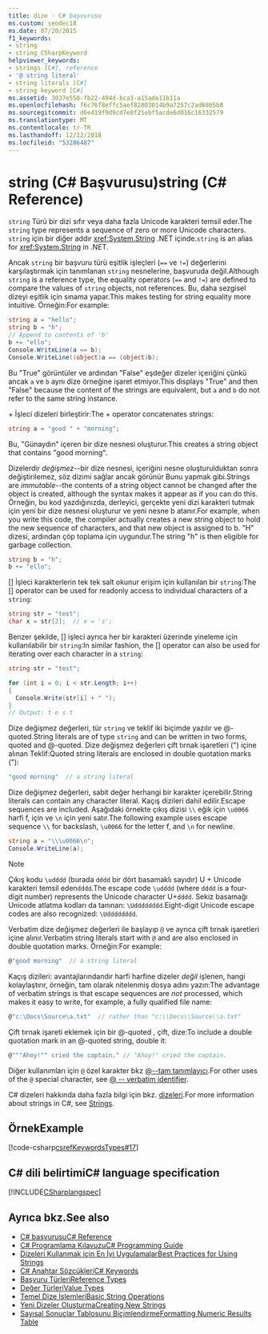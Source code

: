 ```yaml
---
title: dize - C# başvurusu
ms.custom: seodec18
ms.date: 07/20/2015
f1_keywords:
- string
- string_CSharpKeyword
helpviewer_keywords:
- strings [C#], reference
- '@ string literal'
- string literals [C#]
- string keyword [C#]
ms.assetid: 3037e558-fb22-494d-bca1-a15ade11b11a
ms.openlocfilehash: f6c76f8effc5aef82803014b9a7257c2ad6865b8
ms.sourcegitcommit: d6e419f9d9cd7e8f21ebf5acde6d016c16332579
ms.translationtype: MT
ms.contentlocale: tr-TR
ms.lasthandoff: 12/12/2018
ms.locfileid: "53286487"
---
```

# <a name="string-c-reference"></a><span data-ttu-id="fc855-102">string (C# Başvurusu)</span><span class="sxs-lookup"><span data-stu-id="fc855-102">string (C# Reference)</span></span>

<span data-ttu-id="fc855-103">`string` Türü bir dizi sıfır veya daha fazla Unicode karakteri temsil eder.</span><span class="sxs-lookup"><span data-stu-id="fc855-103">The `string` type represents a sequence of zero or more Unicode characters.</span></span> <span data-ttu-id="fc855-104">`string` için bir diğer addır <xref:System.String> .NET içinde.</span><span class="sxs-lookup"><span data-stu-id="fc855-104">`string` is an alias for <xref:System.String> in .NET.</span></span>

<span data-ttu-id="fc855-105">Ancak `string` bir başvuru türü eşitlik işleçleri (`==` ve `!=`) değerlerini karşılaştırmak için tanımlanan `string` nesnelerine, başvuruda değil.</span><span class="sxs-lookup"><span data-stu-id="fc855-105">Although `string` is a reference type, the equality operators (`==` and `!=`) are defined to compare the values of `string` objects, not references.</span></span> <span data-ttu-id="fc855-106">Bu, daha sezgisel dizeyi eşitlik için sınama yapar.</span><span class="sxs-lookup"><span data-stu-id="fc855-106">This makes testing for string equality more intuitive.</span></span> <span data-ttu-id="fc855-107">Örneğin:</span><span class="sxs-lookup"><span data-stu-id="fc855-107">For example:</span></span>

```csharp
string a = "hello";
string b = "h";
// Append to contents of 'b'
b += "ello";
Console.WriteLine(a == b);
Console.WriteLine((object)a == (object)b);
```

<span data-ttu-id="fc855-108">Bu "True" görüntüler ve ardından "False" eşdeğer dizeler içeriğini çünkü ancak `a` ve `b` aynı dize örneğine işaret etmiyor.</span><span class="sxs-lookup"><span data-stu-id="fc855-108">This displays "True" and then "False" because the content of the strings are equivalent, but `a` and `b` do not refer to the same string instance.</span></span>

<span data-ttu-id="fc855-109">+ İşleci dizeleri birleştirir:</span><span class="sxs-lookup"><span data-stu-id="fc855-109">The + operator concatenates strings:</span></span>

```csharp
string a = "good " + "morning";
```

<span data-ttu-id="fc855-110">Bu, "Günaydın" içeren bir dize nesnesi oluşturur.</span><span class="sxs-lookup"><span data-stu-id="fc855-110">This creates a string object that contains "good morning".</span></span>

<span data-ttu-id="fc855-111">Dizelerdir *değişmez*--bir dize nesnesi, içeriğini nesne oluşturulduktan sonra değiştirilemez, söz dizimi sağlar ancak görünür Bunu yapmak gibi.</span><span class="sxs-lookup"><span data-stu-id="fc855-111">Strings are *immutable*--the contents of a string object cannot be changed after the object is created, although the syntax makes it appear as if you can do this.</span></span> <span data-ttu-id="fc855-112">Örneğin, bu kod yazdığınızda, derleyici, gerçekte yeni dizi karakteri tutmak için yeni bir dize nesnesi oluşturur ve yeni nesne b atanır.</span><span class="sxs-lookup"><span data-stu-id="fc855-112">For example, when you write this code, the compiler actually creates a new string object to hold the new sequence of characters, and that new object is assigned to b.</span></span> <span data-ttu-id="fc855-113">"H" dizesi, ardından çöp toplama için uygundur.</span><span class="sxs-lookup"><span data-stu-id="fc855-113">The string "h" is then eligible for garbage collection.</span></span>

```csharp
string b = "h";
b += "ello";
```

<span data-ttu-id="fc855-114">[] İşleci karakterlerin tek tek salt okunur erişim için kullanılan bir `string`:</span><span class="sxs-lookup"><span data-stu-id="fc855-114">The [] operator can be used for readonly access to individual characters of a `string`:</span></span>

```csharp
string str = "test";
char x = str[2];  // x = 's';
```

<span data-ttu-id="fc855-115">Benzer şekilde, [] işleci ayrıca her bir karakteri üzerinde yineleme için kullanılabilir bir `string`:</span><span class="sxs-lookup"><span data-stu-id="fc855-115">In similar fashion, the [] operator can also be used for iterating over each character in a `string`:</span></span>

```csharp
string str = "test";

for (int i = 0; i < str.Length; i++)
{
  Console.Write(str[i] + " ");
}
// Output: t e s t
``` 

<span data-ttu-id="fc855-116">Dize değişmez değerleri, tür `string` ve teklif iki biçimde yazılır ve @-quoted.</span><span class="sxs-lookup"><span data-stu-id="fc855-116">String literals are of type `string` and can be written in two forms, quoted and @-quoted.</span></span> <span data-ttu-id="fc855-117">Dize değişmez değerleri çift tırnak işaretleri (") içine alınan Teklif:</span><span class="sxs-lookup"><span data-stu-id="fc855-117">Quoted string literals are enclosed in double quotation marks ("):</span></span>

```csharp
"good morning"  // a string literal
```

<span data-ttu-id="fc855-118">Dize değişmez değerleri, sabit değer herhangi bir karakter içerebilir.</span><span class="sxs-lookup"><span data-stu-id="fc855-118">String literals can contain any character literal.</span></span> <span data-ttu-id="fc855-119">Kaçış dizileri dahil edilir.</span><span class="sxs-lookup"><span data-stu-id="fc855-119">Escape sequences are included.</span></span> <span data-ttu-id="fc855-120">Aşağıdaki örnekte çıkış dizisi `\\` eğik için `\u0066` harfi f, için ve `\n` için yeni satır.</span><span class="sxs-lookup"><span data-stu-id="fc855-120">The following example uses escape sequence `\\` for backslash, `\u0066` for the letter f, and `\n` for newline.</span></span>

```csharp
string a = "\\\u0066\n";
Console.WriteLine(a);
```

> [!NOTE]
> <span data-ttu-id="fc855-121">Çıkış kodu `\udddd` (burada `dddd` bir dört basamaklı sayıdır) U + Unicode karakteri temsil eden`dddd`.</span><span class="sxs-lookup"><span data-stu-id="fc855-121">The escape code `\udddd` (where `dddd` is a four-digit number) represents the Unicode character U+`dddd`.</span></span> <span data-ttu-id="fc855-122">Sekiz basamağı Unicode atlatma kodları da tanınan: `\Udddddddd`.</span><span class="sxs-lookup"><span data-stu-id="fc855-122">Eight-digit Unicode escape codes are also recognized: `\Udddddddd`.</span></span>

<span data-ttu-id="fc855-123">Verbatim dize değişmez değerleri ile başlayıp `@` ve ayrıca çift tırnak işaretleri içine alınır.</span><span class="sxs-lookup"><span data-stu-id="fc855-123">Verbatim string literals start with `@` and are also enclosed in double quotation marks.</span></span> <span data-ttu-id="fc855-124">Örneğin:</span><span class="sxs-lookup"><span data-stu-id="fc855-124">For example:</span></span>

```csharp
@"good morning"  // a string literal
```

<span data-ttu-id="fc855-125">Kaçış dizileri: avantajlarındandır harfi harfine dizeler *değil* işlenen, hangi kolaylaştırır, örneğin, tam olarak nitelenmiş dosya adını yazın:</span><span class="sxs-lookup"><span data-stu-id="fc855-125">The advantage of verbatim strings is that escape sequences are *not* processed, which makes it easy to write, for example, a fully qualified file name:</span></span>

```csharp
@"c:\Docs\Source\a.txt"  // rather than "c:\\Docs\\Source\\a.txt"
```

<span data-ttu-id="fc855-126">Çift tırnak işareti eklemek için bir @-quoted , çift, dize:</span><span class="sxs-lookup"><span data-stu-id="fc855-126">To include a double quotation mark in an @-quoted string, double it:</span></span>

```csharp
@"""Ahoy!"" cried the captain." // "Ahoy!" cried the captain.
```

<span data-ttu-id="fc855-127">Diğer kullanımları için `@` özel karakter bkz [@--tam tanımlayıcı](../tokens/verbatim.md).</span><span class="sxs-lookup"><span data-stu-id="fc855-127">For other uses of the `@` special character, see [@ -- verbatim identifier](../tokens/verbatim.md).</span></span>

<span data-ttu-id="fc855-128">C# dizeleri hakkında daha fazla bilgi için bkz. [dizeleri](../../programming-guide/strings/index.md).</span><span class="sxs-lookup"><span data-stu-id="fc855-128">For more information about strings in C#, see [Strings](../../programming-guide/strings/index.md).</span></span>

## <a name="example"></a><span data-ttu-id="fc855-129">Örnek</span><span class="sxs-lookup"><span data-stu-id="fc855-129">Example</span></span>

[!code-csharp[csrefKeywordsTypes#17](~/samples/snippets/csharp/VS_Snippets_VBCSharp/csrefKeywordsTypes/CS/keywordsTypes.cs#17)]  

## <a name="c-language-specification"></a><span data-ttu-id="fc855-130">C# dili belirtimi</span><span class="sxs-lookup"><span data-stu-id="fc855-130">C# language specification</span></span>

[!INCLUDE[CSharplangspec](~/includes/csharplangspec-md.md)]

## <a name="see-also"></a><span data-ttu-id="fc855-131">Ayrıca bkz.</span><span class="sxs-lookup"><span data-stu-id="fc855-131">See also</span></span>

- [<span data-ttu-id="fc855-132">C# başvurusu</span><span class="sxs-lookup"><span data-stu-id="fc855-132">C# Reference</span></span>](../index.md)
- [<span data-ttu-id="fc855-133">C# Programlama Kılavuzu</span><span class="sxs-lookup"><span data-stu-id="fc855-133">C# Programming Guide</span></span>](../../programming-guide/index.md)
- [<span data-ttu-id="fc855-134">Dizeleri Kullanmak için En İyi Uygulamalar</span><span class="sxs-lookup"><span data-stu-id="fc855-134">Best Practices for Using Strings</span></span>](../../../standard/base-types/best-practices-strings.md)
- [<span data-ttu-id="fc855-135">C# Anahtar Sözcükleri</span><span class="sxs-lookup"><span data-stu-id="fc855-135">C# Keywords</span></span>](index.md)
- [<span data-ttu-id="fc855-136">Başvuru Türleri</span><span class="sxs-lookup"><span data-stu-id="fc855-136">Reference Types</span></span>](reference-types.md)
- [<span data-ttu-id="fc855-137">Değer Türleri</span><span class="sxs-lookup"><span data-stu-id="fc855-137">Value Types</span></span>](value-types.md)
- [<span data-ttu-id="fc855-138">Temel Dize İşlemleri</span><span class="sxs-lookup"><span data-stu-id="fc855-138">Basic String Operations</span></span>](../../../standard/base-types/basic-string-operations.md)
- [<span data-ttu-id="fc855-139">Yeni Dizeler Oluşturma</span><span class="sxs-lookup"><span data-stu-id="fc855-139">Creating New Strings</span></span>](../../../standard/base-types/creating-new.md)
- [<span data-ttu-id="fc855-140">Sayısal Sonuçlar Tablosunu Biçimlendirme</span><span class="sxs-lookup"><span data-stu-id="fc855-140">Formatting Numeric Results Table</span></span>](formatting-numeric-results-table.md)
